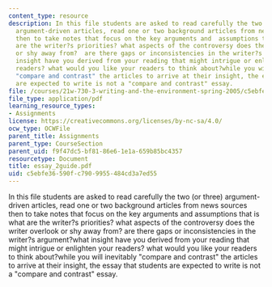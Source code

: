 ```yaml
---
content_type: resource
description: In this file students are asked to read carefully the two (or three)
  argument-driven articles, read one or two background articles from news sources
  then to take notes that focus on the key arguments and  assumptions that is what
  are the writer?s priorities? what aspects of the controversy does the writer overlook
  or shy away from?  are there gaps or inconsistencies in the writer?s argument?what
  insight have you derived from your reading that might intrigue or enlighten your
  readers? what would you like your readers to think about?while you will inevitably
  "compare and contrast" the articles to arrive at their insight, the essay that students
  are expected to write is not a "compare and contrast" essay.
file: /courses/21w-730-3-writing-and-the-environment-spring-2005/c5ebfe36590fc7909955484cd3a7ed55_essay_2guide.pdf
file_type: application/pdf
learning_resource_types:
- Assignments
license: https://creativecommons.org/licenses/by-nc-sa/4.0/
ocw_type: OCWFile
parent_title: Assignments
parent_type: CourseSection
parent_uid: f9f47dc5-bf81-86e6-1e1a-659b85bc4357
resourcetype: Document
title: essay_2guide.pdf
uid: c5ebfe36-590f-c790-9955-484cd3a7ed55
---
```

In this file students are asked to read carefully the two (or three) argument-driven articles, read one or two background articles from news sources then to take notes that focus on the key arguments and  assumptions that is what are the writer?s priorities? what aspects of the controversy does the writer overlook or shy away from?  are there gaps or inconsistencies in the writer?s argument?what insight have you derived from your reading that might intrigue or enlighten your readers? what would you like your readers to think about?while you will inevitably "compare and contrast" the articles to arrive at their insight, the essay that students are expected to write is not a "compare and contrast" essay.